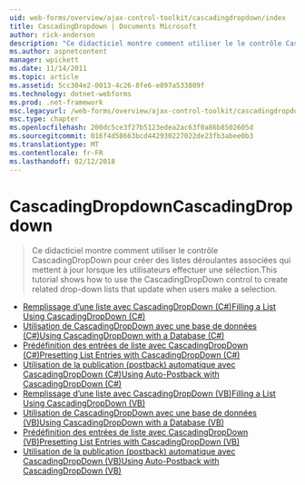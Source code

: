 ```yaml
---
uid: web-forms/overview/ajax-control-toolkit/cascadingdropdown/index
title: CascadingDropdown | Documents Microsoft
author: rick-anderson
description: "Ce didacticiel montre comment utiliser le le contrôle CascadingDropDown pour créer la liste déroulante connexe répertorie cette mise à jour lorsque les utilisateurs effectuer une sélection."
ms.author: aspnetcontent
manager: wpickett
ms.date: 11/14/2011
ms.topic: article
ms.assetid: 5cc304e2-0013-4c26-8fe6-e897a533809f
ms.technology: dotnet-webforms
ms.prod: .net-framework
msc.legacyurl: /web-forms/overview/ajax-control-toolkit/cascadingdropdown
msc.type: chapter
ms.openlocfilehash: 200dc5ce3f27b5123edea2ac63f0a86b8502605d
ms.sourcegitcommit: 016f4d58663bcd442930227022de23fb3abee0b3
ms.translationtype: MT
ms.contentlocale: fr-FR
ms.lasthandoff: 02/12/2018
---
```

<a name="cascadingdropdown"></a><span data-ttu-id="b7008-103">CascadingDropdown</span><span class="sxs-lookup"><span data-stu-id="b7008-103">CascadingDropdown</span></span>
====================
> <span data-ttu-id="b7008-104">Ce didacticiel montre comment utiliser le contrôle CascadingDropDown pour créer des listes déroulantes associées qui mettent à jour lorsque les utilisateurs effectuer une sélection.</span><span class="sxs-lookup"><span data-stu-id="b7008-104">This tutorial shows how to use the CascadingDropDown control to create related drop-down lists that update when users make a selection.</span></span>


- [<span data-ttu-id="b7008-105">Remplissage d’une liste avec CascadingDropDown (C#)</span><span class="sxs-lookup"><span data-stu-id="b7008-105">Filling a List Using CascadingDropDown (C#)</span></span>](filling-a-list-using-cascadingdropdown-cs.md)
- [<span data-ttu-id="b7008-106">Utilisation de CascadingDropDown avec une base de données (C#)</span><span class="sxs-lookup"><span data-stu-id="b7008-106">Using CascadingDropDown with a Database (C#)</span></span>](using-cascadingdropdown-with-a-database-cs.md)
- [<span data-ttu-id="b7008-107">Prédéfinition des entrées de liste avec CascadingDropDown (C#)</span><span class="sxs-lookup"><span data-stu-id="b7008-107">Presetting List Entries with CascadingDropDown (C#)</span></span>](presetting-list-entries-with-cascadingdropdown-cs.md)
- [<span data-ttu-id="b7008-108">Utilisation de la publication (postback) automatique avec CascadingDropDown (C#)</span><span class="sxs-lookup"><span data-stu-id="b7008-108">Using Auto-Postback with CascadingDropDown (C#)</span></span>](using-auto-postback-with-cascadingdropdown-cs.md)
- [<span data-ttu-id="b7008-109">Remplissage d’une liste avec CascadingDropDown (VB)</span><span class="sxs-lookup"><span data-stu-id="b7008-109">Filling a List Using CascadingDropDown (VB)</span></span>](filling-a-list-using-cascadingdropdown-vb.md)
- [<span data-ttu-id="b7008-110">Utilisation de CascadingDropDown avec une base de données (VB)</span><span class="sxs-lookup"><span data-stu-id="b7008-110">Using CascadingDropDown with a Database (VB)</span></span>](using-cascadingdropdown-with-a-database-vb.md)
- [<span data-ttu-id="b7008-111">Prédéfinition des entrées de liste avec CascadingDropDown (VB)</span><span class="sxs-lookup"><span data-stu-id="b7008-111">Presetting List Entries with CascadingDropDown (VB)</span></span>](presetting-list-entries-with-cascadingdropdown-vb.md)
- [<span data-ttu-id="b7008-112">Utilisation de la publication (postback) automatique avec CascadingDropDown (VB)</span><span class="sxs-lookup"><span data-stu-id="b7008-112">Using Auto-Postback with CascadingDropDown (VB)</span></span>](using-auto-postback-with-cascadingdropdown-vb.md)
